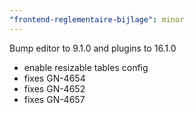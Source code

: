 ```yaml
---
"frontend-reglementaire-bijlage": minor
---
```


Bump editor to 9.1.0 and plugins to 16.1.0

- enable resizable tables config
- fixes GN-4654
- fixes GN-4652
- fixes GN-4657
